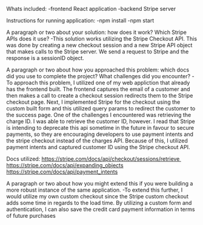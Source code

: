 Whats included:
-frontend React application
-backend Stripe server

Instructions for running application:
-npm install
-npm start 

A paragraph or two about your solution: how does it work? Which Stripe APIs does it use?
-This solution works utilizing the Stripe Checkout API. This was done by creating a new checkout session and a new Stripe API object that makes calls to the Stripe server. We send a request to Stripe and the response is a sessionID object.
 
A paragraph or two about how you approached this problem: which docs did you use to complete the project? What challenges did you encounter?
-To approach this problem, I utilized one of my web appliction that already has the frontend built. The frontend captures the email of a customer and then makes a call to create a checkout session redirects them to the Stripe checkout page. Next, I implemented Stripe for the checkout using the custom built form and this utilized query params to redirect the customer to the success page. One of the challenges I encountered was retrieving the charge ID. I was able to retrieve the customer ID, however. I read that Stripe is intending to deprecate this api sometime in the future in favour to secure payments, so they are encouraging developers to use payment intents and the stripe checkout instead of the charges API. Because of this, I utilized payment intents and captured customer ID using the Stripe checkout API.

Docs utilized:
https://stripe.com/docs/api/checkout/sessions/retrieve 
https://stripe.com/docs/api/expanding_objects
https://stripe.com/docs/api/payment_intents



A paragraph or two about how you might extend this if you were building a more robust instance of the same application.
-To extend this further, I would utilize my own custom checkout since the Stripe custom checkout adds some time in regards to the load time. By utilizing a custom form and authentication, I can also save the credit card payment information in terms of future purchases 
